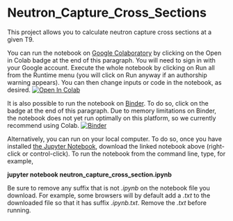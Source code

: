 # Neutron_Capture_Cross_Sections
This project allows you to calculate neutron capture cross sections at a given
T9.

You can run the notebook on [Google Colaboratory](https://colab.research.google.com) by clicking on the Open in Colab badge at the end of this paragraph.  You will need to sign in with your Google account.  Execute the whole notebook by clicking on Run all from the Runtime menu (you will click on Run anyway if an authorship warning appears).  You can then change inputs or code in the notebook, as desired. [![Open In Colab](https://colab.research.google.com/assets/colab-badge.svg)](https://colab.research.google.com/github/mbradle/Neutron_Capture_Cross_Sections/blob/main/neutron_capture_cross_section.ipynb)

It is also possible to run the notebook on [Binder](https://mybinder.org).  To do so, click on the badge at the end of this paragraph.  Due to memory limitations on Binder, the notebook does not yet run optimally on this platform, so we currently recommend using Colab. [![Binder](https://mybinder.org/badge_logo.svg)](https://mybinder.org/v2/gh/mbradle/Neutron_Capture_Cross_Sections/HEAD)

Alternatively, you can run on your local computer.  To do so, once you have installed [the Jupyter Notebook](https://jupyter.org), download the linked notebook above (right-click or control-click).  To run the notebook from the command line, type, for example,

**jupyter notebook neutron_capture_cross_section.ipynb**

Be sure to remove any suffix that is not *.ipynb* on the notebook file you download.  For example, some browsers will by default add a *.txt* to the downloaded file so that it has suffix *.ipynb.txt*.  Remove the *.txt* before running.



